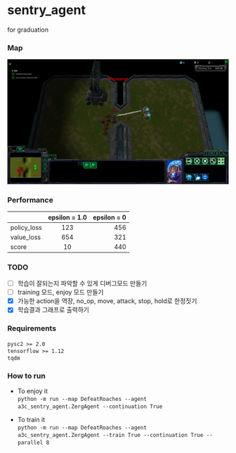 # sentry_agent
for graduation

### Map
![Alt text](/DefeatRoaches.png)

### Performance
|   | epsilon = 1.0  | epsilon = 0 |
| :------------ |:---------------:| -----:        |
| policy_loss      | 123 | 456         |
| value_loss      | 654        |   321         |
| score | 10        |    440         |

### TODO
- [ ] 학습이 잘되는지 파악할 수 있게 디버그모드 만들기
- [ ] training 모드, enjoy 모드 만들기
- [x] 가능한 action을 역장, no_op, move, attack, stop, hold로 한정짓기
- [x] 학습결과 그래프로 출력하기

### Requirements  
```
pysc2 >= 2.0
tensorflow >= 1.12
tqdm 
```


### How to run  

- To enjoy it  
```python -m run --map DefeatRoaches --agent a3c_sentry_agent.ZergAgent --continuation True```  

- To train it  
```python -m run --map DefeatRoaches --agent a3c_sentry_agent.ZergAgent --train True --continuation True --parallel 8 ```

